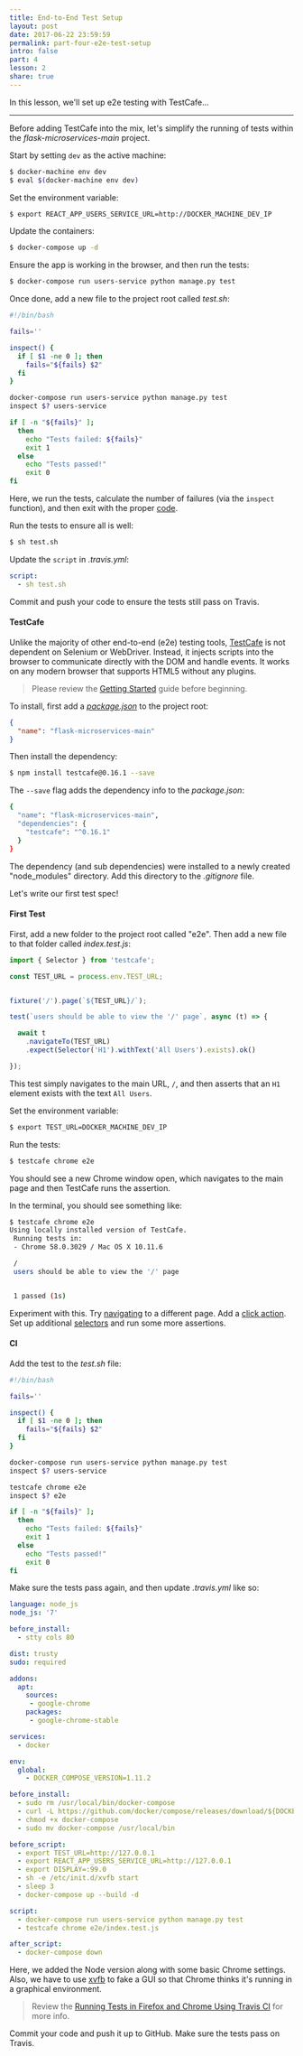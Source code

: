 ```yaml
---
title: End-to-End Test Setup
layout: post
date: 2017-06-22 23:59:59
permalink: part-four-e2e-test-setup
intro: false
part: 4
lesson: 2
share: true
---
```


In this lesson, we'll set up e2e testing with TestCafe...

---

Before adding TestCafe into the mix, let's simplify the running of tests within the *flask-microservices-main* project.

Start by setting `dev` as the active machine:

```sh
$ docker-machine env dev
$ eval $(docker-machine env dev)
```

Set the environment variable:

```sh
$ export REACT_APP_USERS_SERVICE_URL=http://DOCKER_MACHINE_DEV_IP
```

Update the containers:

```sh
$ docker-compose up -d
```

Ensure the app is working in the browser, and then run the tests:

```sh
$ docker-compose run users-service python manage.py test
```

Once done, add a new file to the project root called *test.sh*:

```sh
#!/bin/bash

fails=''

inspect() {
  if [ $1 -ne 0 ]; then
    fails="${fails} $2"
  fi
}

docker-compose run users-service python manage.py test
inspect $? users-service

if [ -n "${fails}" ];
  then
    echo "Tests failed: ${fails}"
    exit 1
  else
    echo "Tests passed!"
    exit 0
fi
```

Here, we run the tests, calculate the number of failures (via the `inspect` function), and then exit with the proper [code](http://tldp.org/LDP/abs/html/exitcodes.html).

Run the tests to ensure all is well:

```sh
$ sh test.sh
```

Update the `script` in *.travis.yml*:

```yaml
script:
  - sh test.sh
```

Commit and push your code to ensure the tests still pass on Travis.

#### TestCafe

Unlike the majority of other end-to-end (e2e) testing tools, [TestCafe](https://github.com/DevExpress/testcafe) is not dependent on Selenium or WebDriver. Instead, it injects scripts into the browser to communicate directly with the DOM and handle events. It works on any modern browser that supports HTML5 without any plugins.

> Please review the [Getting Started](http://devexpress.github.io/testcafe/documentation/getting-started/) guide before beginning.

To install, first add a *[package.json](https://docs.npmjs.com/files/package.json)* to the project root:

```json
{
  "name": "flask-microservices-main"
}
```

Then install the dependency:

```sh
$ npm install testcafe@0.16.1 --save
```

The `--save` flag adds the dependency info to the *package.json*:

```sh
{
  "name": "flask-microservices-main",
  "dependencies": {
    "testcafe": "^0.16.1"
  }
}
```

The dependency (and sub dependencies) were installed to a newly created "node_modules" directory. Add this directory to the *.gitignore* file.

Let's write our first test spec!

#### First Test

First, add a new folder to the project root called "e2e". Then add a new file to that folder called *index.test.js*:

```javascript
import { Selector } from 'testcafe';

const TEST_URL = process.env.TEST_URL;


fixture('/').page(`${TEST_URL}/`);

test(`users should be able to view the '/' page`, async (t) => {

  await t
    .navigateTo(TEST_URL)
    .expect(Selector('H1').withText('All Users').exists).ok()

});
```

This test simply navigates to the main URL, `/`, and then asserts that an `H1` element exists with the text `All Users`.

Set the environment variable:

```sh
$ export TEST_URL=DOCKER_MACHINE_DEV_IP
```

Run the tests:

```sh
$ testcafe chrome e2e
```

You should see a new Chrome window open, which navigates to the main page and then TestCafe runs the assertion.

In the terminal, you should see something like:

```sh
$ testcafe chrome e2e
Using locally installed version of TestCafe.
 Running tests in:
 - Chrome 58.0.3029 / Mac OS X 10.11.6

 /
 users should be able to view the '/' page


 1 passed (1s)
 ```

Experiment with this. Try [navigating](http://devexpress.github.io/testcafe/documentation/test-api/actions/navigate.html) to a different page. Add a [click action](http://devexpress.github.io/testcafe/documentation/test-api/actions/click.html). Set up additional [selectors](http://devexpress.github.io/testcafe/documentation/test-api/selecting-page-elements/selectors.html) and run some more assertions.

#### CI

Add the test to the *test.sh* file:

```sh
#!/bin/bash

fails=''

inspect() {
  if [ $1 -ne 0 ]; then
    fails="${fails} $2"
  fi
}

docker-compose run users-service python manage.py test
inspect $? users-service

testcafe chrome e2e
inspect $? e2e

if [ -n "${fails}" ];
  then
    echo "Tests failed: ${fails}"
    exit 1
  else
    echo "Tests passed!"
    exit 0
fi
```

Make sure the tests pass again, and then update *.travis.yml* like so:

```yaml
language: node_js
node_js: '7'

before_install:
  - stty cols 80

dist: trusty
sudo: required

addons:
  apt:
    sources:
     - google-chrome
    packages:
     - google-chrome-stable

services:
  - docker

env:
  global:
    - DOCKER_COMPOSE_VERSION=1.11.2

before_install:
  - sudo rm /usr/local/bin/docker-compose
  - curl -L https://github.com/docker/compose/releases/download/${DOCKER_COMPOSE_VERSION}/docker-compose-`uname -s`-`uname -m` > docker-compose
  - chmod +x docker-compose
  - sudo mv docker-compose /usr/local/bin

before_script:
  - export TEST_URL=http://127.0.0.1
  - export REACT_APP_USERS_SERVICE_URL=http://127.0.0.1
  - export DISPLAY=:99.0
  - sh -e /etc/init.d/xvfb start
  - sleep 3
  - docker-compose up --build -d

script:
  - docker-compose run users-service python manage.py test
  - testcafe chrome e2e/index.test.js

after_script:
  - docker-compose down
```

Here, we added the Node version along with some basic Chrome settings. Also, we have to use [xvfb](https://docs.travis-ci.com/user/gui-and-headless-browsers/#Using-xvfb-to-Run-Tests-That-Require-a-GUI) to fake a GUI so that Chrome thinks it's running in a graphical environment.

> Review the [Running Tests in Firefox and Chrome Using Travis CI](http://devexpress.github.io/testcafe/documentation/recipes/running-tests-in-firefox-and-chrome-using-travis-ci.html) for more info.

Commit your code and push it up to GitHub. Make sure the tests pass on Travis.
